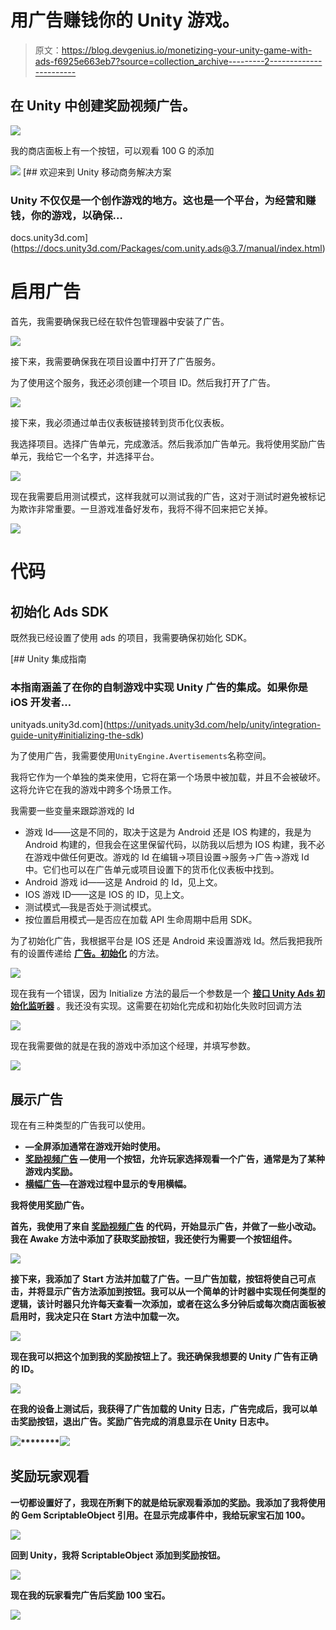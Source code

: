 # 用广告赚钱你的 Unity 游戏。

> 原文：<https://blog.devgenius.io/monetizing-your-unity-game-with-ads-f6925e663eb7?source=collection_archive---------2----------------------->

## 在 Unity 中创建奖励视频广告。

![](img/b380bb0443b9e1980f6735f53d6296c4.png)

我的商店面板上有一个按钮，可以观看 100 G 的添加

![](img/86a4005ad57550d3f4d0ec261f54856a.png) [## 欢迎来到 Unity 移动商务解决方案

### Unity 不仅仅是一个创作游戏的地方。这也是一个平台，为经营和赚钱，你的游戏，以确保…

docs.unity3d.com](https://docs.unity3d.com/Packages/com.unity.ads@3.7/manual/index.html) 

# 启用广告

首先，我需要确保我已经在软件包管理器中安装了广告。

![](img/593ec76dc03232c6c259f5087eee7fa6.png)

接下来，我需要确保我在项目设置中打开了广告服务。

为了使用这个服务，我还必须创建一个项目 ID。然后我打开了广告。

![](img/de921ddace8cb714c215a1592ca10018.png)

接下来，我必须通过单击仪表板链接转到货币化仪表板。

我选择项目。选择广告单元，完成激活。然后我添加广告单元。我将使用奖励广告单元，我给它一个名字，并选择平台。

![](img/e47610ab56e6a68add3b6731255cccdf.png)

现在我需要启用测试模式，这样我就可以测试我的广告，这对于测试时避免被标记为欺诈非常重要。一旦游戏准备好发布，我将不得不回来把它关掉。

![](img/6aa4db689bab28d0ff6b926ba1de4f79.png)

# 代码

## 初始化 Ads SDK

既然我已经设置了使用 ads 的项目，我需要确保初始化 SDK。

 [## Unity 集成指南

### 本指南涵盖了在你的自制游戏中实现 Unity 广告的集成。如果你是 iOS 开发者…

unityads.unity3d.com](https://unityads.unity3d.com/help/unity/integration-guide-unity#initializing-the-sdk) 

为了使用广告，我需要使用`UnityEngine.Avertisements`名称空间。

我将它作为一个单独的类来使用，它将在第一个场景中被加载，并且不会被破坏。这将允许它在我的游戏中跨多个场景工作。

我需要一些变量来跟踪游戏的 Id

*   游戏 Id——这是不同的，取决于这是为 Android 还是 IOS 构建的，我是为 Android 构建的，但我会在这里保留代码，以防我以后想为 IOS 构建，我不必在游戏中做任何更改。游戏的 Id 在编辑->项目设置->服务->广告->游戏 Id 中。它们也可以在广告单元或项目设置下的货币化仪表板中找到。
*   Android 游戏 id——这是 Android 的 Id，见上文。
*   IOS 游戏 ID——这是 IOS 的 ID，见上文。
*   测试模式—我是否处于测试模式。
*   按位置启用模式—是否应在加载 API 生命周期中启用 SDK。

为了初始化广告，我根据平台是 IOS 还是 Android 来设置游戏 Id。然后我把我所有的设置传递给 [**广告。初始化**](https://unityads.unity3d.com/help/unity/api-unity#initialize) 的方法。

![](img/b854ace7c7aefcc0bb651a4f4f4da626.png)

现在我有一个错误，因为 Initialize 方法的最后一个参数是一个 [**接口 Unity Ads 初始化监听器**](https://unityads.unity3d.com/help/unity/api-unity#iunityadsinitializationlistener) 。我还没有实现。这需要在初始化完成和初始化失败时回调方法

![](img/b854ace7c7aefcc0bb651a4f4f4da626.png)

现在我需要做的就是在我的游戏中添加这个经理，并填写参数。

![](img/a3069d84fdcd15aaf81277a215aa2909.png)

## 展示广告

现在有三种类型的广告我可以使用。

*   [](https://unityads.unity3d.com/help/unity/integration-guide-unity#interstitial-display-ads)****—全屏添加通常在游戏开始时使用。****
*   ****[**奖励视频广告**](https://unityads.unity3d.com/help/unity/integration-guide-unity#rewarded-video-ads) —使用一个按钮，允许玩家选择观看一个广告，通常是为了某种游戏内奖励。****
*   ****[**横幅广告**](https://unityads.unity3d.com/help/unity/integration-guide-unity#banner-ads)**—在游戏过程中显示的专用横幅。******

******我将使用奖励广告。******

******首先，我使用了来自 [**奖励视频广告**](https://unityads.unity3d.com/help/unity/integration-guide-unity#rewarded-video-ads) 的代码，开始显示广告，并做了一些小改动。我在 Awake 方法中添加了获取奖励按钮，我还使行为需要一个按钮组件。******

****![](img/ca45f82af5c915084b4993a3236b59b8.png)****

****接下来，我添加了 Start 方法并加载了广告。一旦广告加载，按钮将使自己可点击，并将显示广告方法添加到按钮。我可以从一个简单的计时器中实现任何类型的逻辑，该计时器只允许每天查看一次添加，或者在这么多分钟后或每次商店面板被启用时，我决定只在 Start 方法中加载一次。****

****![](img/080f76698ef6dc4f82f089c99aff4aeb.png)****

****现在我可以把这个加到我的奖励按钮上了。我还确保我想要的 Unity 广告有正确的 ID。****

****![](img/b03ce86211979f9f95f6327bf62a3ac9.png)****

****在我的设备上测试后，我获得了广告加载的 Unity 日志，广告完成后，我可以单击奖励按钮，退出广告。奖励广告完成的消息显示在 Unity 日志中。****

****![](img/90836c7978b728f090cac7553670f79a.png)********![](img/8852aed8fcd75aa4ae1307caed3b1a8f.png)****

## ****奖励玩家观看****

****一切都设置好了，我现在所剩下的就是给玩家观看添加的奖励。我添加了我将使用的 Gem ScriptableObject 引用。在显示完成事件中，我给玩家宝石加 100。****

****![](img/d1de1903070bcec41654795560d06d8d.png)****

****回到 Unity，我将 ScriptableObject 添加到奖励按钮。****

****![](img/4a930f7e431cce3f2256cb354f0e4459.png)****

****现在我的玩家看完广告后奖励 100 宝石。****

****![](img/b380bb0443b9e1980f6735f53d6296c4.png)****